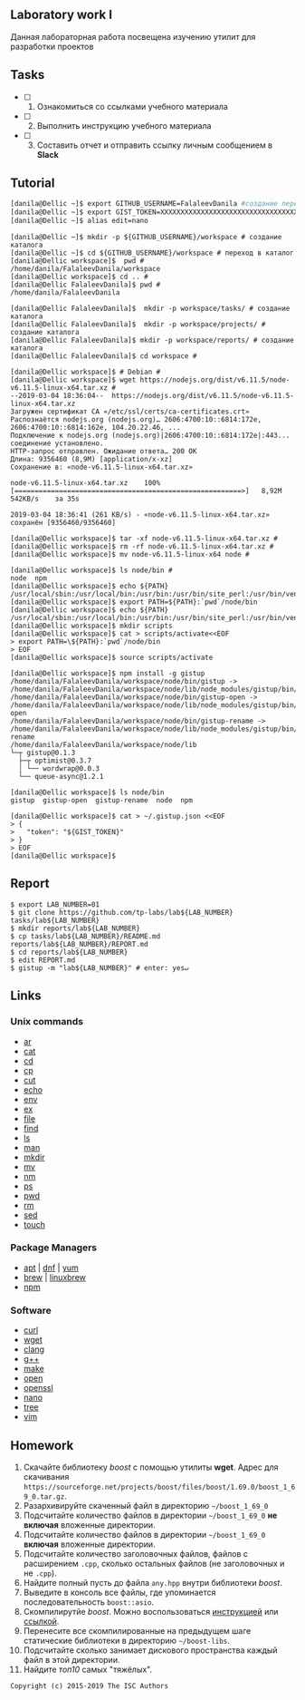 ## Laboratory work I

Данная лабораторная работа посвещена изучению утилит для разработки проектов

## Tasks

- [ ] 1. Ознакомиться со ссылками учебного материала
- [ ] 2. Выполнить инструкцию учебного материала
- [ ] 3. Составить отчет и отправить ссылку личным сообщением в **Slack**

## Tutorial

```bash
[danila@Dellic ~]$ export GITHUB_USERNAME=FalaleevDanila #создание переменной в окружении GITHUB_USERNAME 
[danila@Dellic ~]$ export GIST_TOKEN=XXXXXXXXXXXXXXXXXXXXXXXXXXXXXXXXXXXXXXX #создание переменной в окружении GIST_TOKEN
[danila@Dellic ~]$ alias edit=nano 
```

```ShellSession
[danila@Dellic ~]$ mkdir -p ${GITHUB_USERNAME}/workspace # создание каталога
[danila@Dellic ~]$ cd ${GITHUB_USERNAME}/workspace # переход в каталог
[danila@Dellic workspace]$  pwd #
/home/danila/FalaleevDanila/workspace
[danila@Dellic workspace]$ cd .. #
[danila@Dellic FalaleevDanila]$ pwd #
/home/danila/FalaleevDanila
```

```ShellSession
[danila@Dellic FalaleevDanila]$  mkdir -p workspace/tasks/ # создание каталога
[danila@Dellic FalaleevDanila]$  mkdir -p workspace/projects/ # создание каталога
[danila@Dellic FalaleevDanila]$ mkdir -p workspace/reports/ # создание каталога
[danila@Dellic FalaleevDanila]$ cd workspace #
```

```ShellSession
[danila@Dellic workspace]$ # Debian #
[danila@Dellic workspace]$ wget https://nodejs.org/dist/v6.11.5/node-v6.11.5-linux-x64.tar.xz #
--2019-03-04 18:36:04--  https://nodejs.org/dist/v6.11.5/node-v6.11.5-linux-x64.tar.xz
Загружен сертификат CA «/etc/ssl/certs/ca-certificates.crt»
Распознаётся nodejs.org (nodejs.org)… 2606:4700:10::6814:172e, 2606:4700:10::6814:162e, 104.20.22.46, ...
Подключение к nodejs.org (nodejs.org)|2606:4700:10::6814:172e|:443... соединение установлено.
HTTP-запрос отправлен. Ожидание ответа… 200 OK
Длина: 9356460 (8,9M) [application/x-xz]
Сохранение в: «node-v6.11.5-linux-x64.tar.xz»

node-v6.11.5-linux-x64.tar.xz    100%[========================================================>]   8,92M   542KB/s    за 35s     

2019-03-04 18:36:41 (261 KB/s) - «node-v6.11.5-linux-x64.tar.xz» сохранён [9356460/9356460]

[danila@Dellic workspace]$ tar -xf node-v6.11.5-linux-x64.tar.xz #
[danila@Dellic workspace]$ rm -rf node-v6.11.5-linux-x64.tar.xz #
[danila@Dellic workspace]$ mv node-v6.11.5-linux-x64 node #
```

```ShellSession
[danila@Dellic workspace]$ ls node/bin #
node  npm
[danila@Dellic workspace]$ echo ${PATH}
/usr/local/sbin:/usr/local/bin:/usr/bin:/usr/bin/site_perl:/usr/bin/vendor_perl:/usr/bin/core_perl
[danila@Dellic workspace]$ export PATH=${PATH}:`pwd`/node/bin
[danila@Dellic workspace]$ echo ${PATH}
/usr/local/sbin:/usr/local/bin:/usr/bin:/usr/bin/site_perl:/usr/bin/vendor_perl:/usr/bin/core_perl:/home/danila/FalaleevDanila/workspace/node/bin
[danila@Dellic workspace]$ mkdir scripts
[danila@Dellic workspace]$ cat > scripts/activate<<EOF
> export PATH=\${PATH}:`pwd`/node/bin
> EOF
[danila@Dellic workspace]$ source scripts/activate
```

```ShellSession
[danila@Dellic workspace]$ npm install -g gistup
/home/danila/FalaleevDanila/workspace/node/bin/gistup -> /home/danila/FalaleevDanila/workspace/node/lib/node_modules/gistup/bin/gistup
/home/danila/FalaleevDanila/workspace/node/bin/gistup-open -> /home/danila/FalaleevDanila/workspace/node/lib/node_modules/gistup/bin/gistup-open
/home/danila/FalaleevDanila/workspace/node/bin/gistup-rename -> /home/danila/FalaleevDanila/workspace/node/lib/node_modules/gistup/bin/gistup-rename
/home/danila/FalaleevDanila/workspace/node/lib
└─┬ gistup@0.1.3 
  ├─┬ optimist@0.3.7 
  │ └── wordwrap@0.0.3 
  └── queue-async@1.2.1 

[danila@Dellic workspace]$ ls node/bin
gistup  gistup-open  gistup-rename  node  npm
```

```ShellSession
[danila@Dellic workspace]$ cat > ~/.gistup.json <<EOF
> {
>   "token": "${GIST_TOKEN}"
> }
> EOF
[danila@Dellic workspace]$ 
```

## Report

```ShellSession
$ export LAB_NUMBER=01
$ git clone https://github.com/tp-labs/lab${LAB_NUMBER} tasks/lab${LAB_NUMBER}
$ mkdir reports/lab${LAB_NUMBER}
$ cp tasks/lab${LAB_NUMBER}/README.md reports/lab${LAB_NUMBER}/REPORT.md
$ cd reports/lab${LAB_NUMBER}
$ edit REPORT.md
$ gistup -m "lab${LAB_NUMBER}" # enter: yes↵
```

## Links

### Unix commands

- [ar](https://en.wikipedia.org/wiki/Ar_(Unix))
- [cat](https://en.wikipedia.org/wiki/Cat_(Unix))
- [cd](https://en.wikipedia.org/wiki/Cd_(command))
- [cp](https://en.wikipedia.org/wiki/Cp_(Unix))
- [cut](https://en.wikipedia.org/wiki/Cut_(Unix))
- [echo](https://en.wikipedia.org/wiki/Echo_(command))
- [env](https://en.wikipedia.org/wiki/Env_(shell))
- [ex](https://en.wikipedia.org/wiki/Ex_(editor))
- [file](https://en.wikipedia.org/wiki/File_(command))
- [find](https://en.wikipedia.org/wiki/Find)
- [ls](https://en.wikipedia.org/wiki/Ls)
- [man](https://en.wikipedia.org/wiki/Man_page)
- [mkdir](https://en.wikipedia.org/wiki/Mkdir)
- [mv](https://en.wikipedia.org/wiki/Mv)
- [nm](https://en.wikipedia.org/wiki/Nm_(Unix))
- [ps](https://en.wikipedia.org/wiki/Ps_(Unix))
- [pwd](https://en.wikipedia.org/wiki/Pwd)
- [rm](https://en.wikipedia.org/wiki/Rm_(Unix))
- [sed](https://en.wikipedia.org/wiki/Sed)
- [touch](https://en.wikipedia.org/wiki/Touch_(Unix))

### Package Managers

- [apt](http://help.ubuntu.ru/wiki/apt) | [dnf](https://en.wikipedia.org/wiki/DNF_(software)) | [yum](https://fedoraproject.org/wiki/Yum/ru)
- [brew](https://brew.sh) | [linuxbrew](http://linuxbrew.sh)
- [npm](https://docs.npmjs.com)

### Software

- [curl](https://www.gitbook.com/book/bagder/everything-curl/details)
- [wget](https://www.gnu.org/software/wget/manual/wget.pdf)
- [clang](https://clang.llvm.org)
- [g++](https://gcc.gnu.org/onlinedocs/gcc-4.0.2/gcc/G_002b_002b-and-GCC.html)
- [make](https://en.wikipedia.org/wiki/Make_(software))
- [open](https://developer.apple.com/legacy/library/documentation/Darwin/Reference/ManPages/man1/open.1.html)
- [openssl](https://www.openssl.org)
- [nano](https://www.nano-editor.org)
- [tree](https://linux.die.net/man/1/tree)
- [vim](http://www.vim.org)

## Homework

1. Скачайте библиотеку *boost* с помощью утилиты **wget**. Адрес для скачивания `https://sourceforge.net/projects/boost/files/boost/1.69.0/boost_1_69_0.tar.gz`.
2. Разархивируйте скаченный файл в директорию `~/boost_1_69_0`
3. Подсчитайте количество файлов в директории `~/boost_1_69_0` **не включая** вложенные директории.
4. Подсчитайте количество файлов в директории `~/boost_1_69_0` **включая** вложенные директории.
5. Подсчитайте количество заголовочных файлов, файлов с расширением `.cpp`, сколько остальных файлов (не заголовочных и не `.cpp`).
6. Найдите полный пусть до файла `any.hpp` внутри библиотеки *boost*.
7. Выведите в консоль все файлы, где упоминается последовательность `boost::asio`.
8. Скомпилирутйе *boost*. Можно воспользоваться [инструкцией](https://www.boost.org/doc/libs/1_61_0/more/getting_started/unix-variants.html#or-build-custom-binaries) или [ссылкой](https://codeyarns.com/2017/01/24/how-to-build-boost-on-linux/).
9. Перенесите все скомпилированные на предыдущем шаге статические библиотеки в директорию `~/boost-libs`.
10. Подсчитайте сколько занимает дискового пространства каждый файл в этой директории.
11. Найдите *топ10* самых "тяжёлых".

```
Copyright (c) 2015-2019 The ISC Authors
```
